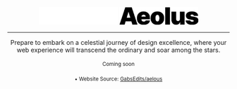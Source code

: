 <div align="center">
<img src="assets/aeolus.png?raw=true#gh-dark-mode-only" height="40">
<img src="assets/aeolus-mono.png?raw=true#gh-light-mode-only" height="40">
</div>

---
<p align="center">Prepare to embark on a celestial journey of design excellence, where your web experience will transcend the ordinary and soar among the stars.
<br><br><sup>Coming soon</sup>
</p>
<p align="center">
<sup>
  &bull; Website Source: <a href="https://github.com/GabsEdits/aelous">GabsEdits/aelous</a>
</sup>
</p>
